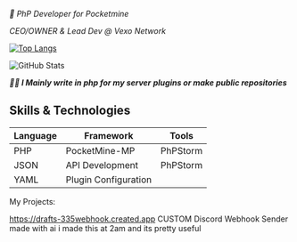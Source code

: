 *🐘 PhP Developer for Pocketmine*

*CEO/OWNER & Lead Dev @ Vexo Network*

[![Top Langs](https://github-readme-stats.vercel.app/api/top-langs/?username=phrqndydevs)](https://github.com/phrqndydevs/github-readme-stats)

![GitHub Stats](https://github-readme-stats.vercel.app/api?username=phrqndydevs&show_icons=true)



***🧑‍💻 I Mainly write in php for my server*** ***plugins or make public repositories***

## Skills & Technologies

| Language | Framework | Tools |
|----------|----------|-------|
| PHP      | PocketMine-MP | PhPStorm |
| JSON     | API Development | PhPStorm |
| YAML     | Plugin Configuration | 



My Projects:

https://drafts-335webhook.created.app
CUSTOM Discord Webhook Sender made with ai 
i made this at 2am and its pretty useful 
